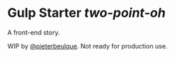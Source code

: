# Gulp Starter *two-point-oh*

A front-end story.

WIP by [@pieterbeulque](https://github.com/pieterbeulque). Not ready for production use.